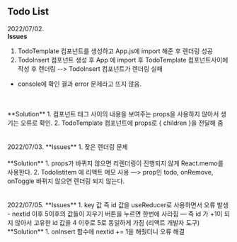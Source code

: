## Todo List 


2022/07/02.  
**Issues**
1. TodoTemplate 컴포넌트를 생성하고 App.js에 import 해준 후 렌더링 성공
2. TodoInsert 컴포넌트 생성  후 App 에 import 후 TodoTemplate 컴포넌트사이에 작성 후 렌더링 --> TodoInsert 컴포넌트가 렌더링 실패
 - console에 확인 결과 error 문제라고 뜨지 않음.
<br>
<br>
**Solution**
1. 컴포넌트 태그 사이의 내용을 보여주는 props을 사용하지 않아서 생기는 오류로 확인.
2. TodoTemplate 컴포넌트에 props로 { children }을 전달해 줌 
<br>
<br>
<br>
2022/07/03.  
**Issues**
1. 잦은 렌더링 문제
<br>
<br>
**Solution**
1. props가 바뀌지 않으면 리렌더링이 진행되지 않게 React.memo를 사용한다. 
2. Todolistitem 에 리액트 메모 사용 —> prop인 todo, onRemove, onToggle 바뀌지 않으면 렌더링 되지 않는다.
<br>
<br>
<br>
2022/07/05.  
**Issues**
1. key 값 즉 id 값을 useReducer로 사용하면서 오류 발생 
- nextid 이후 5이후의 값들이 지우기 버튼을 누르면 한번에 사라짐 — 즉 id 가 +1이 되지 않아서 고유한 id 값을 4 이후로 5로 동일하게 가짐 (리액트 개발자 도구)
<br>
**Solution**
1. onInsert 함수에 nextid += 1을 해줬더니 오류 해결



